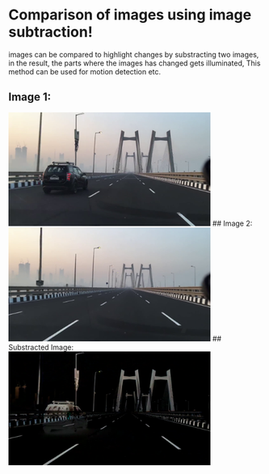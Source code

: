 # Comparison of images using image subtraction!

images can be compared to highlight changes by substracting two images, in the result, the parts where the images has changed gets illuminated, This method can be used for motion detection etc.

## Image 1:
<img src = "img1.png" width="400">
## Image 2:
<img src = "img2.png" width="400">
## Substracted Image:
<img src = "result.png" width="400">
